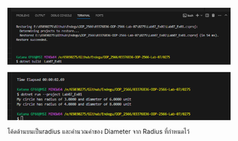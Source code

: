 ![alt text](image.png)

![alt text](image-1.png)

โค้ดด้านบนเป็นradius และคำนวณค่าของ Diameter จาก Radius ที่กำหนดไว้